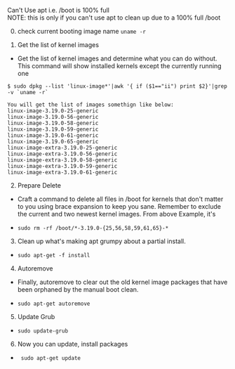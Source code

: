 Can't Use apt i.e. /boot is 100% full <br>
NOTE: this is only if you can't use apt to clean up due to a 100% full /boot

0. check current booting image name ``` uname -r ```

1. Get the list of kernel images
* Get the list of kernel images and determine what you can do without. This command will show installed kernels except the currently running one

```
$ sudo dpkg --list 'linux-image*'|awk '{ if ($1=="ii") print $2}'|grep -v `uname -r`

You will get the list of images somethign like below:
linux-image-3.19.0-25-generic
linux-image-3.19.0-56-generic
linux-image-3.19.0-58-generic
linux-image-3.19.0-59-generic
linux-image-3.19.0-61-generic
linux-image-3.19.0-65-generic
linux-image-extra-3.19.0-25-generic
linux-image-extra-3.19.0-56-generic
linux-image-extra-3.19.0-58-generic
linux-image-extra-3.19.0-59-generic
linux-image-extra-3.19.0-61-generic
```
2. Prepare Delete
* Craft a command to delete all files in /boot for kernels that don't matter to you using brace expansion to keep you sane. Remember to exclude the current and two newest kernel images. From above Example, it's

* ``` sudo rm -rf /boot/*-3.19.0-{25,56,58,59,61,65}-* ```
3. Clean up what's making apt grumpy about a partial install.

* ``` sudo apt-get -f install ```
4. Autoremove
* Finally, autoremove to clear out the old kernel image packages that have been orphaned by the manual boot clean.

* ```sudo apt-get autoremove```

5. Update Grub
* ``` sudo update-grub ```

6. Now you can update, install packages
* ``` sudo apt-get update```
